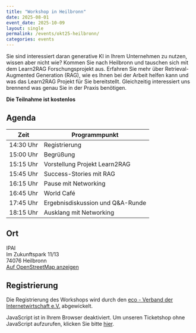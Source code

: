 ```yaml
---
title: "Workshop in Heilbronn"
date: 2025-08-01
event_date: 2025-10-09
layout: single
permalink: /events/okt25-heilbronn/
categories: events
---
```


Sie sind interessiert daran generative KI in Ihrem Unternehmen zu nutzen, wissen aber nicht wie? Kommen Sie nach Heilbronn und tauschen sich mit dem Learn2RAG Forschungsprojekt aus. Erfahren Sie mehr über Retrieval-Augmented Generation (RAG), wie es Ihnen bei der Arbeit helfen kann und was das Learn2RAG Projekt für Sie bereitstellt. Gleichzeitig interessiert uns brennend was genau Sie in der Praxis benötigen.

**Die Teilnahme ist kostenlos**

## Agenda

| **Zeit** | **Programmpunkt** |
|---|---|
| 14:30 Uhr | Registrierung |
| 15:00 Uhr | Begrüßung |
| 15:15 Uhr | Vorstellung Projekt Learn2RAG | 
| 15:45 Uhr | Success-Stories mit RAG | 
| 16:15 Uhr | Pause mit Networking | 
| 16:45 Uhr | World Café | 
| 17:45 Uhr | Ergebnisdiskussion und Q&A-Runde | 
| 18:15 Uhr | Ausklang mit Networking | 

## Ort

IPAI<br/>
Im Zukunftspark 11/13<br/>
74076 Heilbronn<br/>
[Auf OpenStreetMap anzeigen](https://www.openstreetmap.org/way/1135621542)

## Registrierung

Die Registrierung des Workshops wird durch den [eco - Verband der Internetwirtschaft e.V.](https://www.eco.de/event/learn2rag-workshop-11092025/) abgewickelt. 

<link rel="stylesheet" type="text/css" href=https://pretix.eu/eco-ev/Learn2RAG-091025/widget/v2.css crossorigin/>
<script type="text/javascript" src=https://pretix.eu/widget/v2.de.js async crossorigin></script>
<pretix-widget event=https://pretix.eu/eco-ev/Learn2RAG-091025/></pretix-widget>
<noscript>
   <div class="pretix-widget">
        <div class="pretix-widget-info-message">
            JavaScript ist in Ihrem Browser deaktiviert. Um unseren Ticketshop ohne JavaScript aufzurufen, klicken Sie bitte <a target="_blank" rel="noopener" href=https://pretix.eu/eco-ev/Learn2RAG-091025/>hier</a>.
        </div>
    </div>
</noscript>